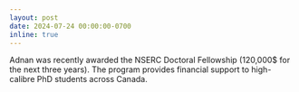 ```yaml
---
layout: post
date: 2024-07-24 00:00:00-0700
inline: true
---
```

Adnan was recently awarded the NSERC Doctoral Fellowship (120,000$ for the next three years). The program provides financial support to high-calibre PhD students across Canada.
